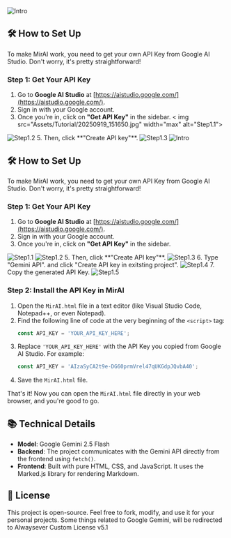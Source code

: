 <img src="Assets/Screenshot_20250915-213324.jpg" width="max" alt="Intro">

## 🛠️ How to Set Up

To make MirAI work, you need to get your own API Key from Google AI Studio. Don't worry, it's pretty straightforward\!

### Step 1: Get Your API Key

1.  Go to **Google AI Studio** at [https://aistudio.google.com/](https://aistudio.google.com/).
3.  Sign in with your Google account.
4.  Once you're in, click on **"Get API Key"** in the sidebar.
< img src="Assets/Tutorial/20250919_151650.jpg" width="max" alt="Step1.1">
<img src="Assets/Tutorial/20250919_151833.jpg" width="max" alt="Step1.2">
5.  Then, click **"Create API key"**.
<img src="Assets/Tutorial/20250919_151923.jpg" width="max" alt="Step1.3">
<img src="Assets/Screenshot_20250915-213324.jpg" width="max" alt="Intro">

## 🛠️ How to Set Up

To make MirAI work, you need to get your own API Key from Google AI Studio. Don't worry, it's pretty straightforward!

### Step 1: Get Your API Key

1.  Go to **Google AI Studio** at [https://aistudio.google.com/](https://aistudio.google.com/).
3.  Sign in with your Google account.
4.  Once you're in, click on **"Get API Key"** in the sidebar.
<img src="Assets/Tutorial/20250919_151650.jpg" width="max" alt="Step1.1">
<img src="Assets/Tutorial/20250919_151833.jpg" width="max" alt="Step1.2">
5.  Then, click **"Create API key"**.
<img src="Assets/Tutorial/20250919_151923.jpg" width="max" alt="Step1.3">
6. Type "Gemini API". and click "Create API key in exitsting project".
<img src="Assets/Tutorial/20250919_152023.jpg" width="max" alt="Step1.4">
7.  Copy the generated API Key.
<img src="Assets/Tutorial/20250919_152101.jpg" width="max" alt="Step1.5">


### Step 2: Install the API Key in MirAI

1.  Open the `MirAI.html` file in a text editor (like Visual Studio Code, Notepad++, or even Notepad).
2.  Find the following line of code at the very beginning of the `<script>` tag:
    ```javascript
    const API_KEY = 'YOUR_API_KEY_HERE';
    ```
3.  Replace `'YOUR_API_KEY_HERE'` with the API Key you copied from Google AI Studio.
    For example:
    ```javascript
    const API_KEY = 'AIzaSyCA2t9e-DG60prmVrel47qUKGdpJQvbA40';
    ```
4.  Save the `MirAI.html` file.

That's it! Now you can open the `MirAI.html` file directly in your web browser, and you're good to go.

## 📚 Technical Details

  * **Model**: Google Gemini 2.5 Flash
  * **Backend**: The project communicates with the Gemini API directly from the frontend using `fetch()`.
  * **Frontend**: Built with pure HTML, CSS, and JavaScript. It uses the Marked.js library for rendering Markdown.

## 📝 License

This project is open-source. Feel free to fork, modify, and use it for your personal projects.
Some things related to Google Gemini, will be redirected to Alwaysever Custom License v5.1
